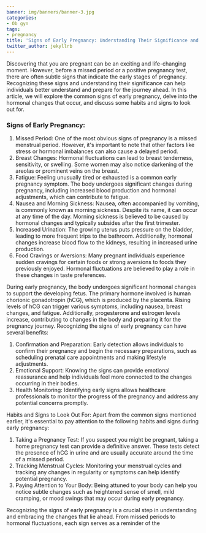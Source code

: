 ```yaml
---
banner: img/banners/banner-3.jpg
categories:
- Ob gyn
tags:
- pregnancy
title: 'Signs of Early Pregnancy: Understanding Their Significance and Hormonal Changes'
twitter_author: jekyllrb
---
```


Discovering that you are pregnant can be an exciting and life-changing moment. However, before a missed period or a positive pregnancy test, there are often subtle signs that indicate the early stages of pregnancy. Recognizing these signs and understanding their significance can help individuals better understand and prepare for the journey ahead. In this article, we will explore the common signs of early pregnancy, delve into the hormonal changes that occur, and discuss some habits and signs to look out for.

### Signs of Early Pregnancy:

1. Missed Period: One of the most obvious signs of pregnancy is a missed menstrual period. However, it's important to note that other factors like stress or hormonal imbalances can also cause a delayed period.
1. Breast Changes: Hormonal fluctuations can lead to breast tenderness, sensitivity, or swelling. Some women may also notice darkening of the areolas or prominent veins on the breast.
1. Fatigue: Feeling unusually tired or exhausted is a common early pregnancy symptom. The body undergoes significant changes during pregnancy, including increased blood production and hormonal adjustments, which can contribute to fatigue.
1. Nausea and Morning Sickness: Nausea, often accompanied by vomiting, is commonly known as morning sickness. Despite its name, it can occur at any time of the day. Morning sickness is believed to be caused by hormonal changes and typically subsides after the first trimester.
1. Increased Urination: The growing uterus puts pressure on the bladder, leading to more frequent trips to the bathroom. Additionally, hormonal changes increase blood flow to the kidneys, resulting in increased urine production.
1. Food Cravings or Aversions: Many pregnant individuals experience sudden cravings for certain foods or strong aversions to foods they previously enjoyed. Hormonal fluctuations are believed to play a role in these changes in taste preferences.

During early pregnancy, the body undergoes significant hormonal changes to support the developing fetus. The primary hormone involved is human chorionic gonadotropin (hCG), which is produced by the placenta. Rising levels of hCG can trigger various symptoms, including nausea, breast changes, and fatigue. Additionally, progesterone and estrogen levels increase, contributing to changes in the body and preparing it for the pregnancy journey.
Recognizing the signs of early pregnancy can have several benefits:
1. Confirmation and Preparation: Early detection allows individuals to confirm their pregnancy and begin the necessary preparations, such as scheduling prenatal care appointments and making lifestyle adjustments.
2. Emotional Support: Knowing the signs can provide emotional reassurance and help individuals feel more connected to the changes occurring in their bodies.
3. Health Monitoring: Identifying early signs allows healthcare professionals to monitor the progress of the pregnancy and address any potential concerns promptly.

Habits and Signs to Look Out For: Apart from the common signs mentioned earlier, it's essential to pay attention to the following habits and signs during early pregnancy:
1. Taking a Pregnancy Test: If you suspect you might be pregnant, taking a home pregnancy test can provide a definitive answer. These tests detect the presence of hCG in urine and are usually accurate around the time of a missed period.
2. Tracking Menstrual Cycles: Monitoring your menstrual cycles and tracking any changes in regularity or symptoms can help identify potential pregnancy.
3. Paying Attention to Your Body: Being attuned to your body can help you notice subtle changes such as heightened sense of smell, mild cramping, or mood swings that may occur during early pregnancy.

Recognizing the signs of early pregnancy is a crucial step in understanding and embracing the changes that lie ahead. From missed periods to hormonal fluctuations, each sign serves as a reminder of the
